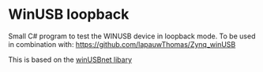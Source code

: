 # WinUSB loopback

Small C# program to test the WINUSB device in loopback mode. To be used in combination with: https://github.com/lapauwThomas/Zynq_winUSB

This is based on the [winUSBnet libary](https://github.com/madwizard-thomas/winusbnet)